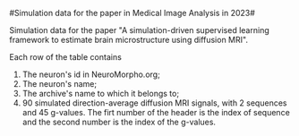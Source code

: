#Simulation data for the paper in Medical Image Analysis in 2023#

Simulation data for the paper "A simulation-driven supervised learning framework to estimate brain microstructure using diffusion MRI".

Each row of the table contains

1. The neuron's id in NeuroMorpho.org;
2. The neuron's name;
3. The archive's name to which it belongs to;
4. 90 simulated direction-average diffusion MRI signals, with 2 sequences and 45 g-values. The firt number of the header is the index of sequence and the second number is the index of the g-values.



